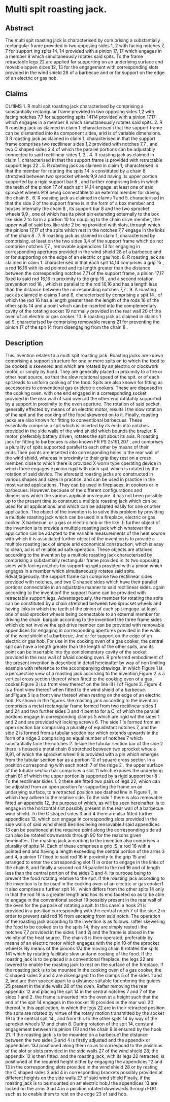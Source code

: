 # Multi spit roasting jack.

## Abstract
The multi spit roasting jack is characterised by com prising a substantially rectangular frame provided in two opposing sides 1, 2 with facing notches 7, 7 for support ing spits 14, 14 provided with a pinion 17, 17 which engages in a member 8 which simultaneously rotates said spits. To the frame retractable legs 22 are applied for supporting on an underlying surface and movable appen dices 12, 13 for the engagement with corresponding slots provided in the wind shield 28 of a barbecue and or for support on the edge of an electric or gas hob.

## Claims
CLflIMS 1. R multi spit roasting jack characterised by comprising a substantially rectangular frame provided in two opposing sides 1,2 with facing notches 7,7 for supporting spits 14114 provided with a pinion 17,17 which engages in a member 8 which simultaneously rotates said spits. 2. R fl roasting jack as claimed in claim 1. characterised i that the support frame can be dismantled into its component sides, arid is of variable dimensions. 3 R roasting jack as claimed in claim 1, characterised in that the support frame comprises two rectilinear sides 1,2 provided with notches 7,7 , and two C shaped sides 3,4 of which the parallel portions can be adjustably connected to said rectilinear sides 1, 2 . 4. R roasting jack as claimed in claim 1, characterised in that the support frame is provided with retractable support legs 22 . 5. R roasting jack as claimed in claim 1, characterised in that the member for rotating the spits 14 is constituted by a chain 8 stretched between two sprocket wheels 9,9 and having its upper portion supported by a rigid support bar 8 , and further comprising links in which the teeth of the pinion 17 of each spit 14,14 engage. at least one of said sprocket wheels 919 being connectable to an external member for driving the chain 8 . 6. R roasting jack as claimed in claims 1 and 5. characterised in that the side 2 of the support frame is in the form of a box member and houses internally the chain 8 , its support bar 8 and the two sprocket wheels 9,9 , one of which has its pivot pin extending externally to the box like side 2 to form a portion 10 for coupling to the chain drive member, the upper wall of said box like side 2 being provided with slots, through which the pinions 17,17 of the spits which rest in the notches 7,7 engage in the links of the chain 8 . 7. R roasting jack as claimed in claim 1, characterised by comprising. at least on the two sides 3,4 of the support frame which do not comprise notches 7,7 , removable appendices 13 for engaging in corresponding apertures provided in the wind shield 28 of a barbecue and or for supporting on the edge of an electric or gas hob. 8. R roasting jack as claimed in claim 1. characterised in that each spit 14,14 comprises a grip 15 , a rod 16.16 with its ed pointed and its length greater than the distance between the corresponding notches 7,71 of the support frame, a pinion 17,17 fixed to said rod 16,16 in proximity to the grip 15 , and a second rotation prevention rod 18 , which is parallel to the rod 16,16 and has a length less than the distance between the corresponding notches 7,7 . 9. A roasting jack as claimed in claims 1 and 8, characterised by comprising a spit 14 , of which the rod 16 has a length greater then the length of the rods 16 of the other spits 14 and a point which can be inserted into the complementary cavity of the rotating socket 19 normally provided in the rear wall 20 of the oven of an electric or gas cooker. 10. R roasting jack as claimed in claims 1 ad 9, characterised by comprising removable means 21 for preventing the pinion 17 of the spit 14 from disengaging from the chain 8 .

## Description
This invention relates to a multi spit roasting jack. Roasting jacks are known comprising a support structure for one or more spits on to which the food to be cooked is skewered and which are rotated by an electric or clockwork motor, or simply by hand. They are generally placed in proximity to a fire or other heat source, so that the slow rotational speed of the spit. or of each spit.leads to uniform cooking of the food. Spits are also known for fitting as accessories to conventional gas or electric cookers. These are disposed in the cooking oven. with one end engaged in a corresponding socket provided in the rear wall of said oven ad the other end rotatably supported by a support in proximity to the oven aperture. The rotation of said socket, generally effected by means of an electric motor, results i the slow rotation of the spit and the cooking of the food skewered on to it. Finally, roasting jacks are also known for fitting to conventional barbecues. These essentially comprise a spit which is inserted by its ends into notches provided in the side walls of the wind shield which bounds the brazier. R motor, preferably battery driven, rotates the spit about its axis. R roasting jack for fitting to barbecues is also known FR PS 2s161,207 , and comprises a plurality of spits supported parallel to each other by means of their ends.Their points are inserted into corresponding holes in the rear wall of the wind shield, whereas in proximity to their grip they rest on a cross member. close to which there is provided X worm type operating device in which there engages e pinion rigid with each spit. which is rotated by the rotation of said device. The aforesaid roasting jacks are constructed in various shapes and sizes in practice. and can be used in practice in the most varied applications. They can be used in fireplaces, in cookers or in barbecues. However. because of the different configurations and dimensions which the various applications require. it has not been possible up to the present time to construct a multiple roasting jack which can be used for all applications. and which can be adapted easily for one or other application. The object of the invention is to solve this problem by providing a multiple roasting jack which can be used in a fireplace, electric or gas cooker. X barbecue. or a gas or electric hob or the like. fi further object of the invention is to provide a multiple roasting jack which whatever the application can be adapted to the variable measurements of the heat source with which it is associated further object of the invention is to provide a multiple roasting jack of simple arid economical construction, which is easy to clean, ad is of reliable ad safe operation. These objects are attained according to the invention by a multiple roasting jack characterised by comprising a substantially rectangular frame provided in its two opposing sides with facing notches for supporting spits provided with a pinion which engages in a member which simultaneously rotates said spits. Rdvat,tageously. the support frame can comprise two rectilinear sides provided with notches, and two C shaped sides which have their parallel portions connectable in an adjustable manner to said rectilinear sides. again according to the invention1 the support frame can be provided with retractable support legs. Advantageously, the member for rotating the spits can be constituted by a chain stretched between two sprocket wheels and having links in which the teeth of the pinion of each spit engage. at least one of said sprocket wheels being connectable to an external member for driving the chain. bargain according to the invention1 the three frame sides which do not involve the spit drive member can be provided with removable appendices for engaging in corresponding apertures provided in the walls of the wind shield of a barbecue, Jnd or for support on the edge of an electric or gas hob. For use in the cooking oven of a gas cooker, the central spit can have a length greater than the length of the other spits, and its point can be insertable into the eonlplementary cavity of the socket provided in the rear wall of bÅaid cooking oven. R preferred embodiment of the present invention is described in detail hereinafter by way of non limiting example with reference to the accompanying drawings, in which Figure 1 is a perspective view of a roasting jack according to the invention,Figure 2 is a vertical cross section thereof when fitted to the cooking oven of a gas cooker,Figure 3 is a front view thereof on the line III III of Figure 2. Figure 4 is a front view thereof when fitted to the wind shield of a barbecue. andFigure 5 is a front view thereof when resting on the edge of an electric hob. Rs shown in the figures. the roasting jack according to the invention comprises a metal rectangular frame formed from two rectilinear sides 1 and 24 and two further sides 3 and 4 bent to for a C, of which the parallel portions engage in corresponding clamps 5 which are rigid wit the sides 1 and 2 and are provided wit locking screws 6. The side 1 is formed from an open section bar comprising a plurality of equidistant notches 7, and the side 2 is formed from a tubular section bar which extends upwards in the form of a ridge 2 comprising an equal number of notches 7 which substantially face the notches 2. Inside the tubular section bar of the side 2 there is housed a metal chain 8 stretched between two sprocket wheels 9,91, of which the sprocket wheel 9 is provided with a pin which emerges from the tubular section bar as a portion 10 of square cross sectior. In a position corresponding with each notch 7 of the ridge 2 . the upper surface of the tubular section bar comprises a slot 11 which exposes the underlying chain 81 of which the upper portion is supported by a rigid support bar 8 . To the rectilinear sides 1. 2 there are fitted two pairs of legs 22, which can be adjusted from an open position for supporting the frame on an underlying surface, to a retracted position see dashed line in Figure 1 , in which they adhere to the relative side. To the side 1 there is also removable fitted an appendix 12, the purpose of which, as will be seen hereinafter. is to engage in the horizontal slot possibly present in the rear wall of a barbecue wind shield. To the C shaped sides 3 and 4 there are also fitted further appendices 13, which can engage in corresponding slots provided in the side walls of said wind shield.Besides being rensovableJ said appendices 13 can be positioned at the required point along the corresponding side ad can also be rotated downwards through 90 for the reasons given hereinafter. The roasting jack according to the invention also comprises a plurality of spits 14. Each of these comprises a grip IS, a rod 16 with a pointed end and having a length exceeding the central portion of the arms 3 and 4, a pinion 17 fixed to said rod 16 in proximity to the grip 15 and arranged to enter the corresponding slot 11 in order to engage in the links of the chain 8, and finally a second rod 18 parallel to the rod 16 and of length less than the central portion of the sides 3 and 4. its purpose being to prevent the food rotating relative to the spit. If the roasting jack according to the invention is to be used in the cooking oven of an electric or gas cooker1 it also comprises a further spit 14 , which differs from the other spits 14 only in that the rod 16 is a greater length arid has its end faceted so as to be able to engage in the conventional socket 19 possibly present in the rear wall of the oven for the purpose of rotating a spit. In this case1 a hook 21 is provided in a position corresponding with the central notch 7 of the side 2 in order to prevent said rod 16 from escaping from said notch. The operation of the roasting jack according to the invention is as follows. rafter skewering the food to be cooked on to the spits 14, they are simply rested i the notches 7,7 provided in the sides 1 and 2j and the frame is placed in the vicinity of the heat source. The chain 8 is then operated, preferably by means of an electric motor which engages with the pin 10 of the sprocket wheel 9. By means of the pinions 17J the moving chain 8 rotates the spits 141 which by rotating facilitate slow uniform cooking of the food. If the roasting jack is to be placed ir a conventional fireplace. the legs 22 are lowered to enable the roasting jack to rest on the surface of the fireplace. If the roasting jack is to be mounted in the cooking oven of a gas cooker, the C shaped sides 3 and 4 are disengaged fro the clamps 5 of the sides 1 and 2, and are then spaced apart to a distance suitable for entering the guides 25 present in the side walls 26 of the oven. Rafter removing the rear appendix 12 and placing the spit 14 in the central notches 7 and 7 of the sides 1 and 2. the frame is inserted into the oven at a height such that the end of the spit 14 engages in the socket 19 provided in the rear wall 20 thereof.In this application, in which the legs 22 are in their retracted position the spits are rotated by virtue of the rotary motion transmitted by the socket 19 to the central spit 14,, and from this to the other spits 14 by way of the sprocket wheels 17 and chain 8. During rotation of the spit 14, constant engagement between its pinion 17J and the chain 8 is ensured by the hook 21. If the roasting jack is to be mounted on a barbecue1 the distance between the two sides 3 arid 4 is firstly adjusted and the appendix or appendices 13J positioned along them so as to correspond to the positions of the slot or slots provided in the side walls 27 of the wind shield 28, the appendix 12 is then fitted. and the roasting jack, with its legs 22 retracted, is positioned at the required height either by engaging the appendices 12 and 13 in the corresponding slots provided in the wind shield 28 or by resting the C shaped sides 3 arid 4 in corresponding brackets possibly provided at different heights on the side walls 27 of said wind shield Finally, if the roasting jack is to be mounted on an electric hobJ the appendices 13 are locked on the arms 3 ad 4 in a position rotated downwards through FOG such as to enable them to rest on the edge 23 of said hob.